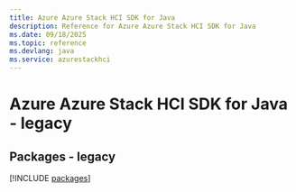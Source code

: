 ```yaml
---
title: Azure Azure Stack HCI SDK for Java
description: Reference for Azure Azure Stack HCI SDK for Java
ms.date: 09/18/2025
ms.topic: reference
ms.devlang: java
ms.service: azurestackhci
---
```

# Azure Azure Stack HCI SDK for Java - legacy
## Packages - legacy
[!INCLUDE [packages](azure-stack-hci-index.md)]